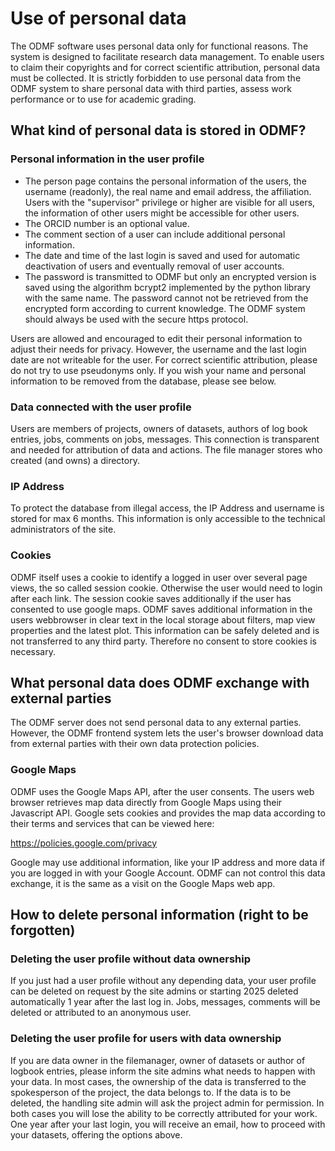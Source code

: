 # Use of personal data

The ODMF software uses personal data only for functional reasons. The system is designed to facilitate research 
data management. To enable users to claim their copyrights and for correct scientific attribution, personal data must 
be collected. It is strictly forbidden to use personal data from the ODMF system to share personal data with third parties,
assess work performance or to use for academic grading.

## What kind of personal data is stored in ODMF?

### Personal information in the user profile

- The person page contains the personal information of the users, the username (readonly), the real name and email 
  address, the affiliation. Users with the "supervisor" privilege or higher are visible for all users, the information
  of other users might be accessible for other users.
- The ORCID number is an optional value.
- The comment section of a user can include additional personal information.
- The date and time of the last login is saved and used for automatic deactivation of users and eventually removal of
  user accounts.
- The password is transmitted to ODMF but only an encrypted version is saved using the algorithm bcrypt2 implemented by 
  the python library with the same name. The password cannot not be retrieved from the encrypted form according to current 
  knowledge. The ODMF system should always be used with the secure https protocol.

Users are allowed and encouraged to edit their personal information to adjust their needs for privacy. However, the username
and the last login date are not writeable for the user. For correct scientific attribution, please do not try to use 
pseudonyms only. If you wish your name and personal information to be removed from the database, please see below.

### Data connected with the user profile
Users are members of projects, owners of datasets, authors of log book entries, jobs, comments on jobs, messages. 
This connection is transparent and needed for attribution of data and actions. The file manager stores who created 
(and owns) a directory.

### IP Address
To protect the database from illegal access, the IP Address and username is stored for max 6 months. This information is only
accessible to the technical administrators of the site.

### Cookies
ODMF itself uses a cookie to identify a logged in user over several page views, the so called session cookie. Otherwise the user would need to login
after each link. The session cookie saves additionally if the user has consented to use google maps.
ODMF saves additional information in the users webbrowser in clear text in the local storage about filters, 
map view properties and the latest plot. This information can be safely deleted and is not transferred to any 
third party. Therefore no consent to store cookies is necessary.

## What personal data does ODMF exchange with external parties
The ODMF server does not send personal data to any external parties. However, the ODMF frontend system lets the user's browser
download data from external parties with their own data protection policies. 

### Google Maps
ODMF uses the Google Maps API, after the user consents. The users web browser retrieves map data directly from Google Maps using their Javascript
API. Google sets cookies and provides the map data according to their terms and services that can be viewed here:

https://policies.google.com/privacy

Google may use additional information, like your IP address and more data if you are logged in with your Google Account.
ODMF can not control this data exchange, it is the same as a visit on the Google Maps web app.

## How to delete personal information (right to be forgotten)

### Deleting the user profile without data ownership 
If you just had a user profile without any depending data, your user profile can be deleted on request by the site
admins or starting 2025 deleted automatically 1 year after the last log in. Jobs, messages, comments will be deleted or attributed
to an anonymous user.

### Deleting the user profile for users with data ownership
If you are data owner in the filemanager, owner of datasets or author of logbook entries, please inform the site admins what needs to happen
with your data. In most cases, the ownership of the data is transferred to the spokesperson of the project, the data belongs to.
If the data is to be deleted, the handling site admin will ask the project admin for permission. In both cases you will lose the
ability to be correctly attributed for your work. One year after your last login, you will receive an email, how to proceed
with your datasets, offering the options above.
